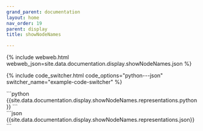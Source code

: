 ```yaml
---
grand_parent: documentation
layout: home
nav_order: 19
parent: display
title: showNodeNames

---
```


{% include webweb.html webweb_json=site.data.documentation.display.showNodeNames.json %}

{% include code_switcher.html code_options="python---json" switcher_name="example-code-switcher" %}
<div class='select-code-block example-code-switcher python-code-block select-code-block-visible'></div>
```python
{{site.data.documentation.display.showNodeNames.representations.python}}
```
<div class='select-code-block example-code-switcher json-code-block'></div>
```json
{{site.data.documentation.display.showNodeNames.representations.json}}
```